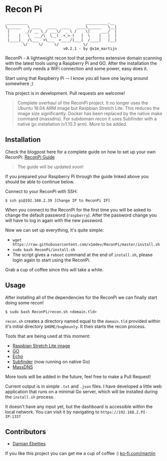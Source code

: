 # Recon Pi

```
__________                          __________.__ 
\______   \ ____   ____  ____   ____\______   \__|
 |       _// __ \_/ ___\/  _ \ /    \|     ___/  |
 |    |   \  ___/\  \__(  <_> )   |  \    |   |  |
 |____|_  /\___  >\___  >____/|___|  /____|   |__|
        \/     \/     \/           \/             
                          v0.2.1 - by @x1m_martijn
```

ReconPi - A lightweight recon tool that performs extensive domain scanning with the latest tools using a Raspberry Pi and GO. After the installation the ReconPi only needs a WiFi connection and some power, easy does it.

Start using that Raspberry Pi -- I know you all have one laying around somewhere ;)

This project is in development. Pull requests are welcome!

> Complete overhaul of the ReconPi project. It no longer uses the Ubuntu 16.04 ARM image but Raspbian Stretch Lite. This reduces the image size significantly. Docker has been replaced by the native make command (massdns). For subdomain recon it uses Subfinder with a native go installation (v1.10.3 arm). More to be added.

## Installation

Check the blogpost here for a complete guide on how to set up your own ReconPi: [ReconPi Guide](https://x1m.nl/posts/recon-pi/) 

> The guide will be updated soon!

If you prepared your Raspberry Pi through the guide linked above you should be able to continue below.

Connect to your ReconPi with SSH:

```
$ ssh pi@192.168.2.39 [Change IP to ReconPi IP]
```

When you connect to the ReconPi for the first time you will be asked to change the default password (`raspberry`). After the password change you will have to log in again with the new password.

Now we can set up everything, it's quite simple:

 - `wget https://raw.githubusercontent.com/x1mdev/ReconPi/master/install.sh`
 - `sudo bash ReconPi/install.sh`
 - The script gives a `reboot` command at the end of `install.sh`, please login again to start using the ReconPi.

Grab a cup of coffee since this will take a while.

## Usage

After installing all of the dependencies for the ReconPi we can finally start doing some recon!

```
$ sudo bash ReconPi/recon.sh <domain.tld>
```

`recon.sh` creates a directory named equal to the `domain.tld` provided within it's initial directory `$HOME/bugbounty`. It then starts the recon process.

Tools that are being used at this moment:

 - [Raspbian Stretch Lite image](https://www.raspberrypi.org/downloads/raspbian/)
 - [GO](https://github.com/golang)
 - [Echo](https://github.com/labstack/echo)
 - [Subfinder](https://github.com/Ice3man543/subfinder) (now running on native Go)
 - [MassDNS](https://github.com/blechschmidt/massdns)

More tools will be added in the future, feel free to make a Pull Request!

Current output is in simple `.txt` and `.json` files. I have developed a little web application that runs on a minimal Go server, which will be installed during the `install.sh` process.

It doesn't have any input yet, but the dashboard is accessible within the local network. You can visit it by navigating to `https://192.168.2.PI-IP:1337`

## Contributors

 - [Damian Ebelties](https://github.com/ebelties)

If you like this project you can get me a cup of coffee :) [ko-fi.com/martijn](http://ko-fi.com/martijn)
